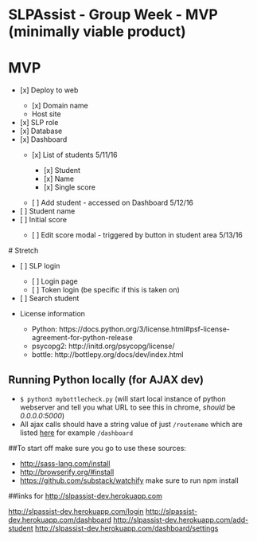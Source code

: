 # SLPAssist - Group Week - MVP (minimally viable product)
# MVP
<ul>
  <li>[x] Deploy to web</li>
    <ul>
      <li>[x] Domain name</li>
      <li>Host site</li>
    </ul>
  <li>[x] SLP role</li>
  <li>[x] Database</li>
  <li>[x] Dashboard</li>
    <ul>
      <li>[x] List of students 5/11/16</li>
        <ul>
          <li>[x] Student</li>
          <li>[x] Name</li>
          <li>[x] Single score</li>
        </ul>
  </ul>
    <ul>
      <li>[ ] Add student  - accessed on Dashboard 5/12/16</li>
    </ul>
  <li>[ ] Student name</li>
  <li>[ ] Initial score</li>
    <ul>
      <li>[ ] Edit score modal - triggered by button in student area 5/13/16</li>
    </ul>
</ul>
# Stretch
<ul>
  <li>[ ] SLP login</li>
    <ul>
      <li>[ ] Login page</li>
      <li>[ ] Token login (be specific if this is taken on)</li>
    </ul>
  <li>[ ] Search student</li>
</ul>

<ul>
  <li> License information</li>
    <ul>
      <li> Python: https://docs.python.org/3/license.html#psf-license-agreement-for-python-release</li>
      <li> psycopg2: http://initd.org/psycopg/license/</li>
      <li> bottle: http://bottlepy.org/docs/dev/index.html</li>
    </ul>
</ul>



## Running Python locally (for AJAX dev)
- `$ python3 mybottlecheck.py` (will start local instance of python webserver and tell you what URL to see this in chrome, _should_ be *0.0.0.0:5000*)
- All ajax calls should have a string value of just `/routename` which are listed [here](https://github.com/tiy-sat/SLPAssist/blob/master/mybottlecheck.py#L7) for example `/dashboard`

##To start off  make sure you go to use these sources:
- http://sass-lang.com/install
- http://browserify.org/#install
- https://github.com/substack/watchify make sure to run npm install

##links for http://slpassist-dev.herokuapp.com

http://slpassist-dev.herokuapp.com/login
http://slpassist-dev.herokuapp.com/dashboard
http://slpassist-dev.herokuapp.com/add-student
http://slpassist-dev.herokuapp.com/dashboard/settings
